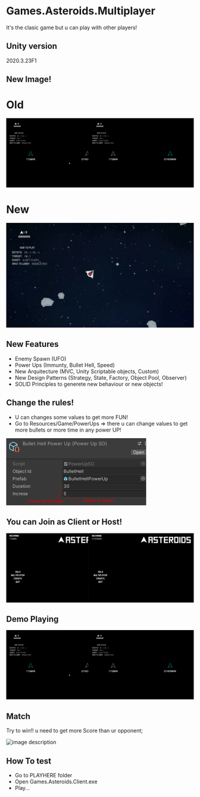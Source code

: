 # Games.Asteroids.Multiplayer
It's the clasic game but u can play with other players!

## Unity version

2020.3.23F1

## New Image!
# Old
![image description](Images/Playing.gif)
# New
![image description](Images/NewImage.gif)

## New Features

- Enemy Spawn (UFO)
- Power Ups (Immunty, Bullet Hell, Speed)
- New Arquitecture (MVC, Unity Scriptable objects, Custom)
- New Design Patterns (Strategy, State, Factory, Object Pool, Observer)
- SOLID Principles to generete new behaviour or new objects!

## Change the rules!

- U can changes some values to get more FUN!
- Go to Resources/Game/PowerUps => there u can change values to get more bullets or more time in any power UP!

![Change Duration and Bullets!](Images/PowerUpSO.png)

## You can Join as Client or Host!

![image description](Images/JoinToMatch.gif)

## Demo Playing

![image description](Images/Playing.gif)

## Match

Try to win!! u need to get more Score than ur opponent;

![image description](Images/EndMatch.gif)

## How To test

- Go to PLAYHERE folder
- Open Games.Asteroids.Client.exe
- Play...